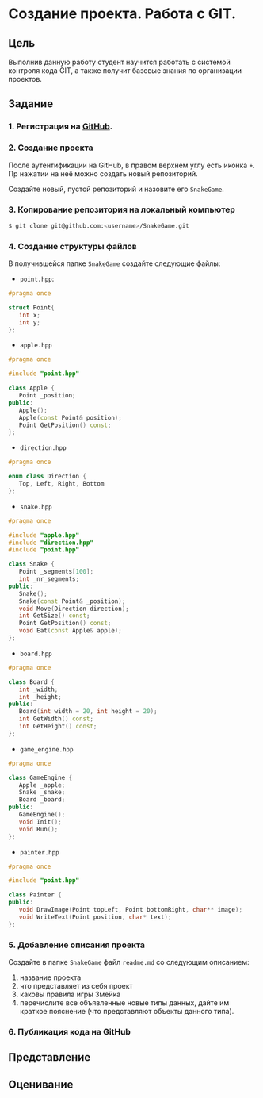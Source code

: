 # Создание проекта. Работа с GIT.

## Цель

Выполнив данную работу студент научится работать с системой контроля кода GIT, а также получит базовые знания по организации проектов.

## Задание

### 1. Регистрация на [GitHub](https://github.com/).

### 2. Создание проекта

После аутентификации на GitHub, в правом верхнем углу есть иконка `+`. Пр нажатии на неё можно создать новый репозиторий.

Создайте новый, пустой репозиторий и назовите его `SnakeGame`.

### 3. Копирование репозитория на локальный компьютер

```bash
$ git clone git@github.com:<username>/SnakeGame.git
```

### 4. Создание структуры файлов

В получившейся папке `SnakeGame` создайте следующие файлы:

 - `point.hpp`:
```cpp
#pragma once

struct Point{
   int x;
   int y;
};
```

 - `apple.hpp`

```cpp
#pragma once

#include "point.hpp"

class Apple {
   Point _position;
public:
   Apple();
   Apple(const Point& position);
   Point GetPosition() const;
};
```

 - `direction.hpp`

```cpp
#pragma once

enum class Direction {
   Top, Left, Right, Bottom
};
```

 - `snake.hpp`
  
```cpp
#pragma once

#include "apple.hpp"
#include "direction.hpp"
#include "point.hpp"

class Snake {
   Point _segments[100];
   int _nr_segments;
public:
   Snake();
   Snake(const Point& _position);
   void Move(Direction direction);
   int GetSize() const;
   Point GetPosition() const;
   void Eat(const Apple& apple);
};
```
 - `board.hpp`

```cpp
#pragma once

class Board {
   int _width;
   int _height;
public:
   Board(int width = 20, int height = 20);
   int GetWidth() const;
   int GetHeight() const;
};
```

 - `game_engine.hpp`

```cpp
#pragma once

class GameEngine {
   Apple _apple;
   Snake _snake;
   Board _board;
public:
   GameEngine();
   void Init();
   void Run();
};
```
 - `painter.hpp`

```cpp
#pragma once

#include "point.hpp"

class Painter {
public:
   void DrawImage(Point topLeft, Point bottomRight, char** image);
   void WriteText(Point position, char* text);
};
```

### 5. Добавление описания проекта

Создайте в папке `SnakeGame` файл `readme.md` со следующим описанием:

1. название проекта
2. что представляет из себя проект
3. каковы правила игры Змейка
4. перечислите все объявленные новые типы данных, дайте им краткое пояснение (что представляют объекты данного типа).

### 6. Публикация кода на GitHub

## Представление

## Оценивание